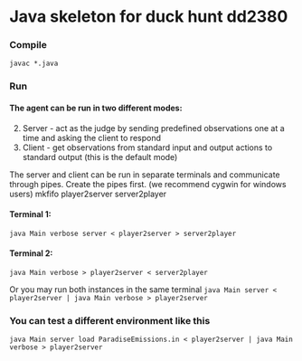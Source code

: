 # Java skeleton for duck hunt dd2380

### Compile
`javac *.java`

### Run
#### The agent can be run in two different modes:
2. Server - act as the judge by sending predefined observations one at a time
and asking the client to respond 
3. Client - get observations from standard input and output actions to
standard output (this is the default mode)

The server and client can be run in separate terminals and communicate
through pipes. Create the pipes first. (we recommend cygwin for windows users)
mkfifo player2server server2player

#### Terminal 1:
`java Main verbose server < player2server > server2player`

#### Terminal 2:
`java Main verbose > player2server < server2player`

Or you may run both instances in the same terminal
`java Main server < player2server | java Main verbose > player2server`

### You can test a different environment like this
`java Main server load ParadiseEmissions.in < player2server | java Main verbose > player2server`
